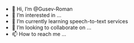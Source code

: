 - 👋 Hi, I’m @Gusev-Roman
- 👀 I’m interested in ...
- 🌱 I’m currently learning speech-to-text services
- 💞️ I’m looking to collaborate on ...
- 📫 How to reach me ...

<!---
Gusev-Roman/Gusev-Roman is a ✨ special ✨ repository because its `README.md` (this file) appears on your GitHub profile.
You can click the Preview link to take a look at your changes.
--->
